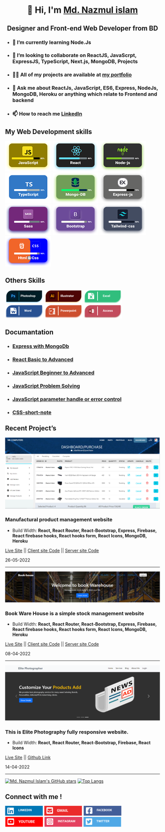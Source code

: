 <h1 align="center">👋 Hi, I'm <a href="https://www.linkedin.com/in/developernazmul/" target="_blank">Md. Nazmul islam</a></h1>

<h2 align="center" align-items="center">Designer and Front-end Web Developer from BD</h2>

- ### 🌱 I’m currently learning **Node.Js**

- ### 👯 I’m looking to collaborate on **ReactJS, JavaScrpt, ExpressJS, TypeScript, Next.js, MongoDB, Projects**

- ### 👨‍💻 All of my projects are available at [my portfolio]()

- ### 💬 Ask me about **ReactJs, JavaScript, ES6, Express, NodeJs, MongoDB, Heroku or anything which relate to Frontend and backend**

- ### 📫 How to reach me **[LinkedIn](https://www.linkedin.com/in/developernazmul)**

## My Web Development skills

![image description](assets/images/javaScript.png)
![image description](assets/images/React.png)
![image description](assets/images/Node-js.png)
![image description](assets/images/TypeScript.png)
![image description](assets/images/Mongo.png)
![image description](assets/images/Express.png)
![image description](assets/images/Sass.png)
![image description](assets/images/Bootstrap.png)
![image description](assets/images/Tailwind.png)
![image description](assets/images/Html.png)

## Others Skills

![image description](assets/images/Photoshop.png)
![image description](assets/images/Ai.png)
![image description](assets/images/Exel.png)
![image description](assets/images/word.png)
![image description](assets/images/power.png)
![image description](assets/images/Acsess.png)

## Documantation

- ### [Express with MongoDb](https://github.com/dev-nazmulislam/express-mongodb-short-note)
- ### [React Basic to Advanced](https://github.com/dev-nazmulislam/react-short-note)
- ### [JavaScript Beginner to Advanced](https://github.com/dev-nazmulislam/javascript-short-note)
- ### [JavaScript Problem Solving](https://github.com/dev-nazmulislam/javaScript-problem-solving)
- ### [JavaScript parameter handle or error control](https://github.com/dev-nazmulislam/function-parameter-handle)

- ### [CSS-short-note](https://github.com/dev-nazmulislam/css-short-note)

## Recent Project’s

<img src="assets/images/banner-3.png" alt="" />

 <h3>Manufactural product management website</h3>
 
- Build Width: **React, React Router, React-Bootstrap, Express, Firebase, React firebase hooks, React hooks form, React Icons, MongoDB, Heroku**

[Live Site]()
||
[Client site Code]()
||
[Server site Code]()

 <p>26-05-2022</p>
 <hr/>
<img src="assets/images/book.png" alt="" />

 <h3>Book Ware House is a simple stock management website</h3>
 
- Build Width: **React, React Router, React-Bootstrap, Express, Firebase, React firebase hooks, React hooks form, React Icons, MongoDB, Heroku**

[Live Site](https://books-store-dfd37.web.app/)
||
[Client site Code](https://github.com/dev-nazmulislam/book-ware-house-client)
||
[Server site Code](https://github.com/dev-nazmulislam/book-ware-house-server)

 <p>08-04-2022</p>
 <hr/>

<img src="assets/images/banner-2.png" alt="" />

 <h3>This is Elite Photography fully responsive website.</h3>
 
- Build Width: **React, React Router, React-Bootstrap, Firebase, React Icons**

[Live Site](https://elite-studio-429e1.web.app/)
||
[Github Link](https://github.com/dev-nazmulislam/elite-photographer)

 <p>14-04-2022</p>
 <hr/>

[![Md. Nazmul Islam's GitHub stars](https://github-readme-stats.vercel.app/api?username=dev-nazmulislam)](https://github.com/dev-nazmulislam/github-readme-stats) [![Top Langs](https://github-readme-stats.vercel.app/api/top-langs/?username=dev-nazmulislam&langs_count=8)](https://github.com/dev-nazmulislam/github-readme-stats)

## Connect with me !

![image description](assets/images/LinkedIn.png)
![image description](assets/images/Gmail.png)
![image description](assets/images/Facebook.png)
![image description](assets/images/YouTube.png)
![image description](assets/images/Instagram.png)
![image description](assets/images/Twitter.png)
